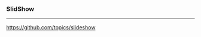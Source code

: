 ### SlidShow
---
https://github.com/topics/slideshow
```
```

```
```

```
```






















